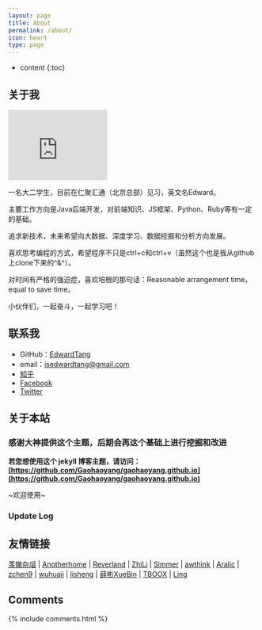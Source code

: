 ```yaml
---
layout: page
title: About
permalink: /about/
icon: heart
type: page
---
```


* content
{:toc}

## 关于我

<iframe src="https://githubbadge.appspot.com/isedwardtang?s=1" style="border: 0;height: 142px;width: 200px;overflow: hidden;" frameBorder="0"></iframe>

一名大二学生，目前在仁聚汇通（北京总部）见习，英文名Edward。

主要工作方向是Java后端开发，对前端知识、JS框架、Python、Ruby等有一定的基础。

追求新技术，未来希望向大数据、深度学习、数据挖掘和分析方向发展。

喜欢思考编程的方式，希望程序不只是ctrl+c和ctrl+v（虽然这个也是我从github上clone下来的^&^）。

对时间有严格的强迫症，喜欢培根的那句话：Reasonable arrangement time， equal to save time。

小伙伴们，一起奋斗，一起学习吧！

## 联系我

* GitHub：[EdwardTang](https://github.com/isedwardtang)
* email：isedwardtang@gmail.com
* [知乎](https://www.zhihu.com/people/bao-feng-shao-nian-8)
* [Facebook](https://www.facebook.com/isedwardtang)
* [Twitter](https://twitter.com/629kfbSd5iBtkGt)

## 关于本站

### 感谢大神提供这个主题，后期会再这个基础上进行挖掘和改进

**若您想使用这个 jekyll 博客主题，请访问：[https://github.com/Gaohaoyang/gaohaoyang.github.io](https://github.com/Gaohaoyang/gaohaoyang.github.io)**

~欢迎使用~

### Update Log

## 友情链接

[羡辙杂俎](http://zhangwenli.com/blog) \| [Anotherhome](https://www.anotherhome.net) \| [Reverland](http://reverland.org/) \| [ZhiLi](http://lizhipower.github.io/) \| [Simmer](http://simmer-jun.github.io/) \| [awthink](http://awthink.net/) \| [Aralic](http://aralic.github.io/) \| [zchen9](http://www.chen9.info/) \| [wuhuaji](http://wuhuaji.me/) \| [lisheng](http://www.lishengcn.cn/) \| [薛彬XueBin](http://axuebin.com/blog/) \| [TBOOX](http://www.tboox.org/cn/) \|  [Ling](http://linglinyp.com/)

## Comments

{% include comments.html %}
